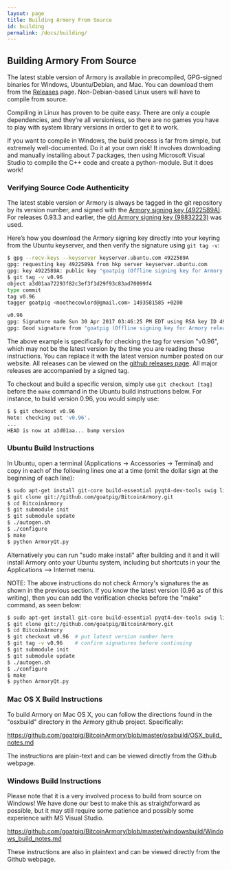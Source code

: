 ```yaml
---
layout: page
title: Building Armory From Source
id: building
permalink: /docs/building/
---
```


## Building Armory From Source

The latest stable version of Armory is available in precompiled, GPG-signed binaries for Windows, Ubuntu/Debian, and Mac. You can download them from the [Releases](/releases) page. Non-Debian-based Linux users will have to compile from source.

Compiling in Linux has proven to be quite easy. There are only a couple dependencies, and they’re all versionless, so there are no games you have to play with system library versions in order to get it to work.

If you want to compile in Windows, the build process is far from simple, but extremely well-documented. Do it at your own risk! It involves downloading and manually installing about 7 packages, then using Microsoft Visual Studio to compile the C++ code and create a python-module. But it does work!

### Verifying Source Code Authenticity

The latest stable version or Armory is always be tagged in the git repository by its version number, and signed with the [Armory signing key (4922589A)](http://keyserver.ubuntu.com/pks/lookup?search=goatpig). For releases 0.93.3 and earlier, the [old Armory signing key (98832223)](http://keyserver.ubuntu.com/pks/lookup?search=Alan+Reiner) was used.

Here’s how you download the Armory signing key directly into your keyring from the Ubuntu keyserver, and then verify the signature using `git tag -v`:

~~~ bash
$ gpg --recv-keys --keyserver keyserver.ubuntu.com 4922589A
gpg: requesting key 4922589A from hkp server keyserver.ubuntu.com
gpg: key 4922589A: public key "goatpig (Offline signing key for Armory releases) <moothecowlord@gmail.com>" imported
$ git tag -v v0.96
object a3d01aa72293f82c3ef3f1d29f93c83ad70099f4
type commit
tag v0.96
tagger goatpig <moothecowlord@gmail.com> 1493581585 +0200

v0.96
gpg: Signature made Sun 30 Apr 2017 03:46:25 PM EDT using RSA key ID 4922589A
gpg: Good signature from "goatpig (Offline signing key for Armory releases) <moothecowlord@gmail.com>"
~~~
 

The above example is specifically for checking the tag for version "v0.96", which may not be the latest version by the time you are reading these instructions.  You can replace it with the latest version number posted on our website. All releases can be viewed on the [github releases page](https://github.com/goatpig/BitcoinArmory/releases). All major releases are accompanied by a signed tag.

To checkout and build a specific version, simply use `git checkout [tag]` before the `make` command in the Ubuntu build instructions below.  For instance, to build version 0.96, you would simply use:

~~~ bash
$ $ git checkout v0.96
Note: checking out 'v0.96'.
...
HEAD is now at a3d01aa... bump version
~~~

### Ubuntu Build Instructions

In Ubuntu, open a terminal (Applications → Accessories → Terminal) and copy in each of the following lines one at a time (omit the dollar sign at the beginning of each line):

~~~ bash
$ sudo apt-get install git-core build-essential pyqt4-dev-tools swig libqtcore4 libqt4-dev python-qt4 python-dev python-twisted python-psutil automake autotools-dev libtool
$ git clone git://github.com/goatpig/BitcoinArmory.git
$ cd BitcoinArmory
$ git submodule init
$ git submodule update
$ ./autogen.sh
$ ./configure
$ make
$ python ArmoryQt.py
~~~

Alternatively you can run "sudo make install" after building and it and it will install Armory onto your Ubuntu system, including but shortcuts in your the Applications --> Internet menu.

NOTE:  The above instructions do not check Armory's signatures the as shown in the previous section.  If you know the latest version (0.96 as of this writing), then you can add the verification checks before the "make" command, as seen below:

~~~ bash
$ sudo apt-get install git-core build-essential pyqt4-dev-tools swig libqtcore4 libqt4-dev python-qt4 python-dev python-twisted python-psutil
$ git clone git://github.com/goatpig/BitcoinArmory.git
$ cd BitcoinArmory
$ git checkout v0.96  # put latest version number here
$ git tag -v v0.96    # confirm signatures before continuing
$ git submodule init
$ git submodule update
$ ./autogen.sh
$ ./configure
$ make
$ python ArmoryQt.py
~~~

### Mac OS X Build Instructions

To build Armory on Mac OS X, you can follow the directions found in the "osxbuild" directory in the Armory github project.  Specifically:

<https://github.com/goatpig/BitcoinArmory/blob/master/osxbuild/OSX_build_notes.md>

The instructions are plain-text and can be viewed directly from the Github webpage.

### Windows Build Instructions

Please note that it is a very involved process to build from source on Windows!  We have done our best to make this as straightforward as possible, but it may still require some patience and possibly some experience with MS Visual Studio.

<https://github.com/goatpig/BitcoinArmory/blob/master/windowsbuild/Windows_build_notes.md>

These instructions are also in plaintext and can be viewed directly from the Github webpage.
